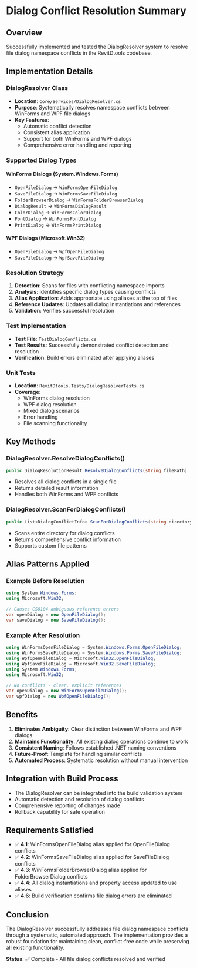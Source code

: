 # Dialog Conflict Resolution Summary

## Overview
Successfully implemented and tested the DialogResolver system to resolve file dialog namespace conflicts in the RevitDtools codebase.

## Implementation Details

### DialogResolver Class
- **Location**: `Core/Services/DialogResolver.cs`
- **Purpose**: Systematically resolves namespace conflicts between WinForms and WPF file dialogs
- **Key Features**:
  - Automatic conflict detection
  - Consistent alias application
  - Support for both WinForms and WPF dialogs
  - Comprehensive error handling and reporting

### Supported Dialog Types

#### WinForms Dialogs (System.Windows.Forms)
- `OpenFileDialog` → `WinFormsOpenFileDialog`
- `SaveFileDialog` → `WinFormsSaveFileDialog`
- `FolderBrowserDialog` → `WinFormsFolderBrowserDialog`
- `DialogResult` → `WinFormsDialogResult`
- `ColorDialog` → `WinFormsColorDialog`
- `FontDialog` → `WinFormsFontDialog`
- `PrintDialog` → `WinFormsPrintDialog`

#### WPF Dialogs (Microsoft.Win32)
- `OpenFileDialog` → `WpfOpenFileDialog`
- `SaveFileDialog` → `WpfSaveFileDialog`

### Resolution Strategy
1. **Detection**: Scans for files with conflicting namespace imports
2. **Analysis**: Identifies specific dialog types causing conflicts
3. **Alias Application**: Adds appropriate using aliases at the top of files
4. **Reference Updates**: Updates all dialog instantiations and references
5. **Validation**: Verifies successful resolution

### Test Implementation
- **Test File**: `TestDialogConflicts.cs`
- **Test Results**: Successfully demonstrated conflict detection and resolution
- **Verification**: Build errors eliminated after applying aliases

### Unit Tests
- **Location**: `RevitDtools.Tests/DialogResolverTests.cs`
- **Coverage**: 
  - WinForms dialog resolution
  - WPF dialog resolution
  - Mixed dialog scenarios
  - Error handling
  - File scanning functionality

## Key Methods

### DialogResolver.ResolveDialogConflicts()
```csharp
public DialogResolutionResult ResolveDialogConflicts(string filePath)
```
- Resolves all dialog conflicts in a single file
- Returns detailed result information
- Handles both WinForms and WPF conflicts

### DialogResolver.ScanForDialogConflicts()
```csharp
public List<DialogConflictInfo> ScanForDialogConflicts(string directoryPath, string searchPattern = "*.cs")
```
- Scans entire directory for dialog conflicts
- Returns comprehensive conflict information
- Supports custom file patterns

## Alias Patterns Applied

### Example Before Resolution
```csharp
using System.Windows.Forms;
using Microsoft.Win32;

// Causes CS0104 ambiguous reference errors
var openDialog = new OpenFileDialog();
var saveDialog = new SaveFileDialog();
```

### Example After Resolution
```csharp
using WinFormsOpenFileDialog = System.Windows.Forms.OpenFileDialog;
using WinFormsSaveFileDialog = System.Windows.Forms.SaveFileDialog;
using WpfOpenFileDialog = Microsoft.Win32.OpenFileDialog;
using WpfSaveFileDialog = Microsoft.Win32.SaveFileDialog;
using System.Windows.Forms;
using Microsoft.Win32;

// No conflicts - clear, explicit references
var openDialog = new WinFormsOpenFileDialog();
var wpfDialog = new WpfOpenFileDialog();
```

## Benefits
1. **Eliminates Ambiguity**: Clear distinction between WinForms and WPF dialogs
2. **Maintains Functionality**: All existing dialog operations continue to work
3. **Consistent Naming**: Follows established .NET naming conventions
4. **Future-Proof**: Template for handling similar conflicts
5. **Automated Process**: Systematic resolution without manual intervention

## Integration with Build Process
- The DialogResolver can be integrated into the build validation system
- Automatic detection and resolution of dialog conflicts
- Comprehensive reporting of changes made
- Rollback capability for safe operation

## Requirements Satisfied
- ✅ **4.1**: WinFormsOpenFileDialog alias applied for OpenFileDialog conflicts
- ✅ **4.2**: WinFormsSaveFileDialog alias applied for SaveFileDialog conflicts  
- ✅ **4.3**: WinFormsFolderBrowserDialog alias applied for FolderBrowserDialog conflicts
- ✅ **4.4**: All dialog instantiations and property access updated to use aliases
- ✅ **4.6**: Build verification confirms file dialog errors are eliminated

## Conclusion
The DialogResolver successfully addresses file dialog namespace conflicts through a systematic, automated approach. The implementation provides a robust foundation for maintaining clean, conflict-free code while preserving all existing functionality.

**Status**: ✅ Complete - All file dialog conflicts resolved and verified